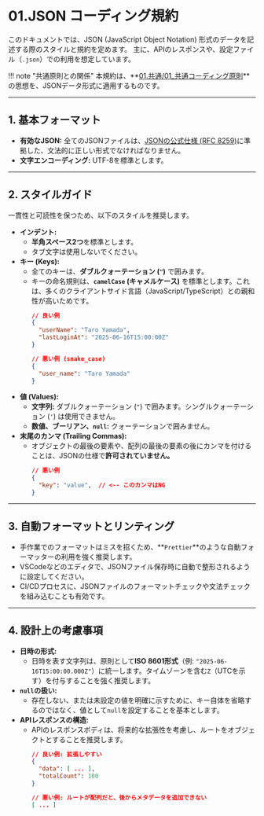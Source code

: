# 01.JSON コーディング規約

このドキュメントでは、JSON (JavaScript Object Notation) 形式のデータを記述する際のスタイルと規約を定めます。
主に、APIのレスポンスや、設定ファイル（`.json`）での利用を想定しています。

!!! note "共通原則との関係"
    本規約は、**[01.共通/01_共通コーディング原則](../../01_共通規則/01_共通コーディング原則.md)**の思想を、JSONデータ形式に適用するものです。

---

## 1. 基本フォーマット

*   **有効なJSON:** 全てのJSONファイルは、[JSONの公式仕様 (RFC 8259)](https://www.rfc-editor.org/rfc/rfc8259.html)に準拠した、文法的に正しい形式でなければなりません。
*   **文字エンコーディング:** UTF-8を標準とします。

---

## 2. スタイルガイド

一貫性と可読性を保つため、以下のスタイルを推奨します。

*   **インデント:**
    *   **半角スペース2つ**を標準とします。
    *   タブ文字は使用しないでください。
*   **キー (Keys):**
    *   全てのキーは、**ダブルクォーテーション (`"`)** で囲みます。
    *   キーの命名規則は、**`camelCase` (キャメルケース)** を標準とします。これは、多くのクライアントサイド言語（JavaScript/TypeScript）との親和性が高いためです。
        ```json
        // 良い例
        {
          "userName": "Taro Yamada",
          "lastLoginAt": "2025-06-16T15:00:00Z"
        }
        
        // 悪い例 (snake_case)
        {
          "user_name": "Taro Yamada"
        }
        ```
*   **値 (Values):**
    *   **文字列:** ダブルクォーテーション (`"`) で囲みます。シングルクォーテーション (`'`) は使用できません。
    *   **数値、ブーリアン、`null`:** クォーテーションで囲みません。
*   **末尾のカンマ (Trailing Commas):**
    *   オブジェクトの最後の要素や、配列の最後の要素の後にカンマを付けることは、JSONの仕様で**許可されていません。**
        ```json
        // 悪い例
        {
          "key": "value",  // <-- このカンマはNG
        }
        ```

---

## 3. 自動フォーマットとリンティング

*   手作業でのフォーマットはミスを招くため、**`Prettier`**のような自動フォーマッターの利用を強く推奨します。
*   VSCodeなどのエディタで、JSONファイル保存時に自動で整形されるように設定してください。
*   CI/CDプロセスに、JSONファイルのフォーマットチェックや文法チェックを組み込むことも有効です。

---

## 4. 設計上の考慮事項

*   **日時の形式:**
    *   日時を表す文字列は、原則として**ISO 8601形式**（例: `"2025-06-16T15:00:00.000Z"`）に統一します。タイムゾーンを含む`Z`（UTCを示す）を付与することを強く推奨します。
*   **`null`の扱い:**
    *   存在しない、または未設定の値を明確に示すために、キー自体を省略するのではなく、値として`null`を設定することを基本とします。
*   **APIレスポンスの構造:**
    *   APIのレスポンスボディは、将来的な拡張性を考慮し、ルートをオブジェクトとすることを推奨します。
        ```json
        // 良い例: 拡張しやすい
        {
          "data": [ ... ],
          "totalCount": 100
        }
        
        // 悪い例: ルートが配列だと、後からメタデータを追加できない
        [ ... ]
        ```
        